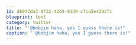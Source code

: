 ```yaml
---
id: d8942da3-0f22-42d4-91d9-c7ca5e4292fc
blueprint: text
category: twitter
title: "'@bobjim haha, yes I guess there is!"
caption: "'@bobjim haha, yes I guess there is!"
---
```

